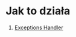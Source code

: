 # Jak to działa

1. <a href="https://github.com/breakermind/how/tree/main/p1"> Exceptions Handler </a>
